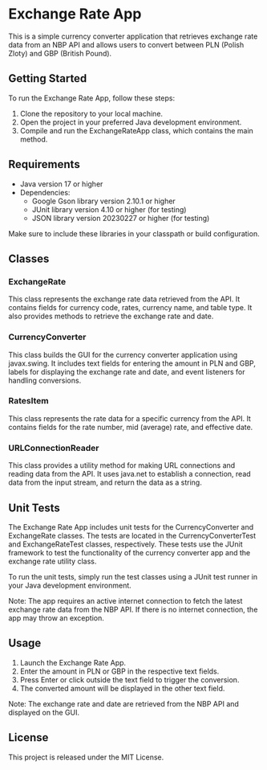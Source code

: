 # Exchange Rate App

This is a simple currency converter application that retrieves exchange rate data from an NBP API and allows users to convert between PLN (Polish Zloty) and GBP (British Pound).

## Getting Started

To run the Exchange Rate App, follow these steps:

1. Clone the repository to your local machine.
2. Open the project in your preferred Java development environment.
3. Compile and run the ExchangeRateApp class, which contains the main method.

## Requirements
- Java version 17 or higher
- Dependencies:
  - Google Gson library version 2.10.1 or higher
  - JUnit library version 4.10 or higher (for testing)
  - JSON library version 20230227 or higher (for testing)

Make sure to include these libraries in your classpath or build configuration.

## Classes

### ExchangeRate

This class represents the exchange rate data retrieved from the API. It contains fields for currency code, rates, currency name, and table type. It also provides methods to retrieve the exchange rate and date.

### CurrencyConverter

This class builds the GUI for the currency converter application using javax.swing. It includes text fields for entering the amount in PLN and GBP, labels for displaying the exchange rate and date, and event listeners for handling conversions.

### RatesItem

This class represents the rate data for a specific currency from the API. It contains fields for the rate number, mid (average) rate, and effective date.

### URLConnectionReader

This class provides a utility method for making URL connections and reading data from the API. It uses java.net to establish a connection, read data from the input stream, and return the data as a string.

## Unit Tests

The Exchange Rate App includes unit tests for the CurrencyConverter and ExchangeRate classes. The tests are located in the CurrencyConverterTest and ExchangeRateTest classes, respectively. These tests use the JUnit framework to test the functionality of the currency converter app and the exchange rate utility class.

To run the unit tests, simply run the test classes using a JUnit test runner in your Java development environment.

Note: The app requires an active internet connection to fetch the latest exchange rate data from the NBP API. If there is no internet connection, the app may throw an exception.

## Usage

1. Launch the Exchange Rate App.
2. Enter the amount in PLN or GBP in the respective text fields.
3. Press Enter or click outside the text field to trigger the conversion.
4. The converted amount will be displayed in the other text field.

Note: The exchange rate and date are retrieved from the NBP API and displayed on the GUI.

## License

This project is released under the MIT License.
